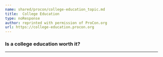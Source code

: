 ```yaml
---
name: shared/procon/college-education_topic.md
title:  College Education 
type: noResponse
author: reprinted with permission of ProCon.org
url: https://college-education.procon.org 
---
```


###  Is a college education worth it?

---

